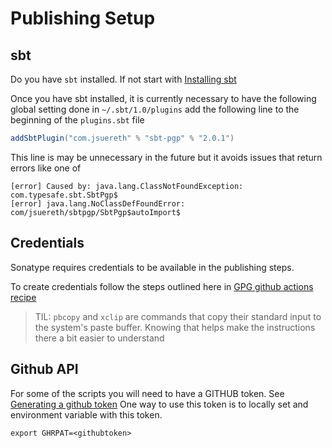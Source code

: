 # Publishing Setup
## sbt
Do you have `sbt` installed. If not start with [Installing sbt](https://www.scala-sbt.org/1.x/docs/Setup.html)

Once you have sbt installed, it is currently necessary to have the following global setting done
in `~/.sbt/1.0/plugins` add the following line to the beginning of the `plugins.sbt` file
```scala
addSbtPlugin("com.jsuereth" % "sbt-pgp" % "2.0.1")
```
This line is may be unnecessary in the future but it avoids issues that return errors like one of
```
[error] Caused by: java.lang.ClassNotFoundException: com.typesafe.sbt.SbtPgp$
[error] java.lang.NoClassDefFoundError: com/jsuereth/sbtpgp/SbtPgp$autoImport$
```

## Credentials

Sonatype requires credentials to be available in the publishing steps.

To create credentials follow the steps outlined here in
[GPG github actions recipe](https://github.com/olafurpg/sbt-ci-release#gpg)
> TIL: `pbcopy` and `xclip` are commands that copy their standard input to the system's paste buffer.
> Knowing that helps make the instructions there a bit easier to understand

## Github API

For some of the scripts you will need to have a GITHUB token.
See [Generating a github token](https://docs.github.com/en/free-pro-team@latest/github/authenticating-to-github/creating-a-personal-access-token)
One way to use this token is to locally set and environment variable with this token.

```
export GHRPAT=<githubtoken>
```


 
